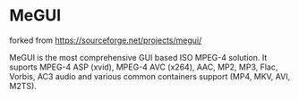 # MeGUI
forked from https://sourceforge.net/projects/megui/ 

MeGUI is the most comprehensive GUI based ISO MPEG-4 solution. It suports MPEG-4 ASP (xvid), MPEG-4 AVC (x264), AAC, MP2, MP3, Flac, Vorbis, AC3 audio and various common containers support (MP4, MKV, AVI, M2TS).
